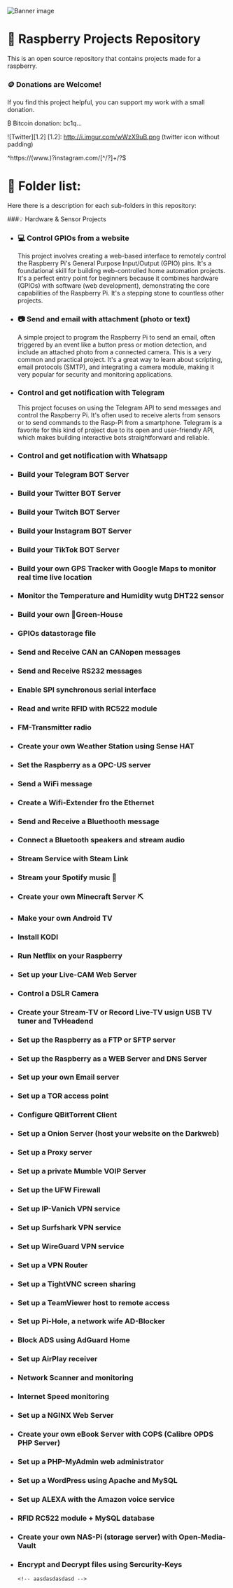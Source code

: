 ![Banner image](https://github.com/Rasp-pvtora/Raspberry_Projects/blob/d9680167567ebca8363162cb1273f4104f777a41/background_au1kxiau1kxiau1k.png)
# 📜 Raspberry Projects Repository

This is an open source repository that contains projects made for a raspberry.

### 🪙 Donations are Welcome!
If you find this project helpful, you can support my work with a small donation. 

₿ Bitcoin donation: bc1q...
<!--  Donations help me continue to improve this project. Thank you for your support!  -->

<!-- 
<p align="center">
  <img src="path/to/your/btc-qr-code.png" alt="Bitcoin QR Code" width="150">
</p>

[![Buy Me a Coffee](https://img.shields.io/badge/Donate-Buy%20Me%20a%20Coffee-yellow.svg)](https://www.buymeacoffee.com/yourusername)
-->

<!-- Please don't remove this: Grab your social icons from https://github.com/carlsednaoui/gitsocial -->
![Twitter][1.2]
[1.2]: http://i.imgur.com/wWzX9uB.png (twitter icon without padding)
<!-- Please don't remove this: Grab your social icons from https://github.com/carlsednaoui/gitsocial -->

^https://(www\.)?instagram\.com/[^/?]+/?$

# 📂 Folder list:
Here there is a description for each sub-folders in this repository:

###💡 Hardware & Sensor Projects
- ### **💻 Control GPIOs from a website**
  This project involves creating a web-based interface to remotely control the Raspberry Pi's General Purpose Input/Output (GPIO) pins. It's a foundational skill for building web-controlled home automation projects. It's a perfect entry point for beginners because it combines hardware (GPIOs) with software (web development), demonstrating the core capabilities of the Raspberry Pi. It's a stepping stone to countless other projects.
- ### **📷 Send and email with attachment (photo or text)**
  A simple project to program the Raspberry Pi to send an email, often triggered by an event like a button press or motion detection, and include an attached photo from a connected camera. This is a very common and practical project. It's a great way to learn about scripting, email protocols (SMTP), and integrating a camera module, making it very popular for security and monitoring applications.
- ### **Control and get notification with Telegram**
  This project focuses on using the Telegram API to send messages and control the Raspberry Pi. It's often used to receive alerts from sensors or to send commands to the Rasp-Pi from a smartphone. Telegram is a favorite for this kind of project due to its open and user-friendly API, which makes building interactive bots straightforward and reliable.
- ### **Control and get notification with Whatsapp**
- ### **Build your Telegram BOT Server**
- ### **Build your Twitter BOT Server**
- ### **Build your Twitch BOT Server**
- ### **Build your Instagram BOT Server**
- ### **Build your TikTok BOT Server**
- ### **Build your own GPS Tracker with Google Maps to monitor real time live location**
- ### **Monitor the Temperature and Humidity wutg DHT22 sensor**
- ### **Build your own 🥦Green-House**
- ### **GPIOs datastorage file**
- ### **Send and Receive CAN an CANopen messages**
- ### **Send and Receive RS232 messages**
- ### **Enable SPI synchronous serial interface**
- ### **Read and write RFID with RC522 module**
- ### **FM-Transmitter radio**
- ### **Create your own Weather Station using Sense HAT**
- ### **Set the Raspberry as a OPC-US server**
- ### **Send a WiFi message**
- ### **Create a Wifi-Extender fro the Ethernet**
- ### **Send and Receive a Bluethooth message**
- ### **Connect a Bluetooth speakers and stream audio**
- ### **Stream Service with Steam Link**
- ### **Stream your Spotify music 🎵**
- ### **Create your own Minecraft Server ⛏️**
- ### **Make your own Android TV**
- ### **Install KODI**
- ### **Run Netflix on your Raspberry**
- ### **Set up your Live-CAM Web Server**
- ### **Control a DSLR Camera**
- ### **Create your Stream-TV or Record Live-TV usign USB TV tuner and TvHeadend**
- ### **Set up the Raspberry as a FTP or SFTP server**
- ### **Set up the Raspberry as a WEB Server and DNS Server**
- ### **Set up your own Email server**
- ### **Set up a TOR access point**
- ### **Configure QBitTorrent Client**
- ### **Set up a Onion Server (host your website on the Darkweb)**
- ### **Set up a Proxy server**
- ### **Set up a private Mumble VOIP Server**
- ### **Set up the UFW Firewall**
- ### **Set up IP-Vanich VPN service**
- ### **Set up Surfshark VPN service**
- ### **Set up WireGuard VPN service**
- ### **Set up a VPN Router**
- ### **Set up a TightVNC screen sharing**
- ### **Set up a TeamViewer host to remote access**
- ### **Set up Pi-Hole, a network wife AD-Blocker**
- ### **Block ADS using AdGuard Home**
- ### **Set up AirPlay receiver**
- ### **Network Scanner and monitoring**
- ### **Internet Speed monitoring**
- ### **Set up a NGINX Web Server**
- ### **Create your own eBook Server with COPS (Calibre OPDS PHP Server)**
- ### **Set up a PHP-MyAdmin web administrator**
- ### **Set up a WordPress using Apache and MySQL**
- ### **Set up ALEXA with the Amazon voice service**
- ### **RFID RC522 module + MySQL database**
- ### **Create your own NAS-Pi (storage server) with Open-Media-Vault**
- ### **Encrypt and Decrypt files using Sercurity-Keys**
  <!-- asdasdasd -->
      <!-- aasdasdasdasd -->




<!-- 
![Banner image](https://user-images.githubusercontent.com/10284570/173569848-c624317f-42b1-45a6-ab09-f0ea3c247648.png)

# n8n - Secure Workflow Automation for Technical Teams

n8n is a workflow automation platform that gives technical teams the flexibility of code with the speed of no-code. With 400+ integrations, native AI capabilities, and a fair-code license, n8n lets you build powerful automations while maintaining full control over your data and deployments.

![n8n.io - Screenshot](https://raw.githubusercontent.com/n8n-io/n8n/master/assets/n8n-screenshot-readme.png)

## Key Capabilities

- **Code When You Need It**: Write JavaScript/Python, add npm packages, or use the visual interface
- **AI-Native Platform**: Build AI agent workflows based on LangChain with your own data and models
- **Full Control**: Self-host with our fair-code license or use our [cloud offering](https://app.n8n.cloud/login)
- **Enterprise-Ready**: Advanced permissions, SSO, and air-gapped deployments
- **Active Community**: 400+ integrations and 900+ ready-to-use [templates](https://n8n.io/workflows)

## Quick Start

Try n8n instantly with [npx](https://docs.n8n.io/hosting/installation/npm/) (requires [Node.js](https://nodejs.org/en/)):

```
npx n8n
```

Or deploy with [Docker](https://docs.n8n.io/hosting/installation/docker/):

```
docker volume create n8n_data
docker run -it --rm --name n8n -p 5678:5678 -v n8n_data:/home/node/.n8n docker.n8n.io/n8nio/n8n
```

Access the editor at http://localhost:5678

## Resources

- 📚 [Documentation](https://docs.n8n.io)
- 🔧 [400+ Integrations](https://n8n.io/integrations)
- 💡 [Example Workflows](https://n8n.io/workflows)
- 🤖 [AI & LangChain Guide](https://docs.n8n.io/langchain/)
- 👥 [Community Forum](https://community.n8n.io)
- 📖 [Community Tutorials](https://community.n8n.io/c/tutorials/28)

## Support

Need help? Our community forum is the place to get support and connect with other users:
[community.n8n.io](https://community.n8n.io)

## License

n8n is [fair-code](https://faircode.io) distributed under the [Sustainable Use License](https://github.com/n8n-io/n8n/blob/master/LICENSE.md) and [n8n Enterprise License](https://github.com/n8n-io/n8n/blob/master/LICENSE_EE.md).

- **Source Available**: Always visible source code
- **Self-Hostable**: Deploy anywhere
- **Extensible**: Add your own nodes and functionality

[Enterprise licenses](mailto:license@n8n.io) available for additional features and support.

Additional information about the license model can be found in the [docs](https://docs.n8n.io/reference/license/).

## Contributing

Found a bug 🐛 or have a feature idea ✨? Check our [Contributing Guide](https://github.com/n8n-io/n8n/blob/master/CONTRIBUTING.md) to get started.

## Join the Team

Want to shape the future of automation? Check out our [job posts](https://n8n.io/careers) and join our team!

## What does n8n mean?

**Short answer:** It means "nodemation" and is pronounced as n-eight-n.

**Long answer:** "I get that question quite often (more often than I expected) so I decided it is probably best to answer it here. While looking for a good name for the project with a free domain I realized very quickly that all the good ones I could think of were already taken. So, in the end, I chose nodemation. 'node-' in the sense that it uses a Node-View and that it uses Node.js and '-mation' for 'automation' which is what the project is supposed to help with. However, I did not like how long the name was and I could not imagine writing something that long every time in the CLI. That is when I then ended up on 'n8n'." - **Jan Oberhauser, Founder and CEO, n8n.io**






### Hi there, this is n8n 👋

n8n is the company behind n8n, the product. We're building a workflow automation platform that gives technical teams the flexibility of code with the speed of no-code. With 400+ integrations, native AI capabilities, and a [fair-code license](https://faircode.io), n8n lets you build powerful automation while maintaining full control over your data and deployments.

- Check out [our main project here](https://github.com/n8n-io/n8n).
- Interested in working at n8n? See our [open positions](https://n8n.io/careers).
- Learn more how to [self-host n8n in our docs](https://docs.n8n.io/hosting/). 
- Not interested in hosting n8n yourself? We also offer [n8n cloud](https://n8n.io/cloud/?utm_medium=referral&utm_source=github.com&utm_campaign=readme) for a monthly fee. 
- Both our team and our users have been building a [workflow template library](https://n8n.io/workflows/?utm_medium=referral&utm_source=github.com&utm_campaign=readme) to help others easily get started with n8n automation. 

![n8n.io - Screenshot](https://raw.githubusercontent.com/n8n-io/n8n/master/assets/n8n-screenshot-readme.png)

 We launched in 2019 with a ton of interest, and things have been going great since then:

- 📈 With 100m+ Docker pulls and a huge active user base/community - we have global traction
- ⭐️ With over ~70k~ 80k stars, we are now part of the top 150 projects on GitHub
- 🌱 We were Sequoia's first seed investment in Germany, and recently raised a $55m Series B round, led by Highland Capital

We're on a mission to give technical people the powers of a 10x developer. [Join us!](https://n8n.io/careers)
-->
